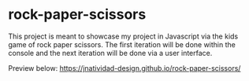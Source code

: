 # rock-paper-scissors

This project is meant to showcase my project in Javascript via the kids game of rock paper scissors. 
The first iteration will be done within the console and the next iteration will be done via a user interface. 

Preview below:
https://jnatividad-design.github.io/rock-paper-scissors/
